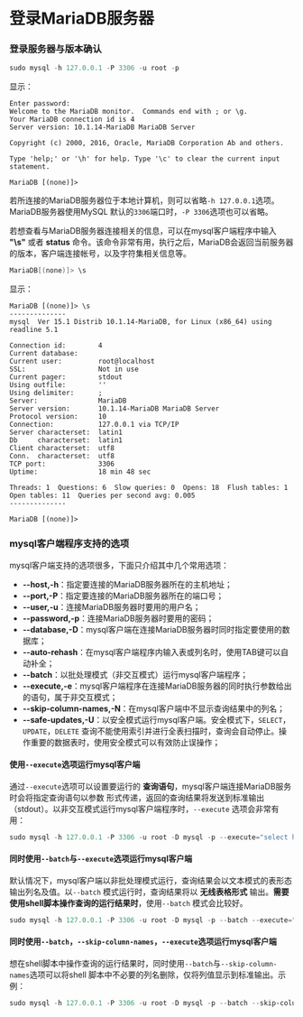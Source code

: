 登录MariaDB服务器
=========================================
### 登录服务器与版本确认
```powershell
sudo mysql -h 127.0.0.1 -P 3306 -u root -p
```
显示：
```
Enter password:
Welcome to the MariaDB monitor.  Commands end with ; or \g.
Your MariaDB connection id is 4
Server version: 10.1.14-MariaDB MariaDB Server

Copyright (c) 2000, 2016, Oracle, MariaDB Corporation Ab and others.

Type 'help;' or '\h' for help. Type '\c' to clear the current input statement.

MariaDB [(none)]>
```
若所连接的MariaDB服务器位于本地计算机，则可以省略`-h 127.0.0.1`选项。MariaDB服务器使用MySQL
默认的`3306`端口时，`-P 3306`选项也可以省略。

若想查看与MariaDB服务器连接相关的信息，可以在mysql客户端程序中输入 **"\s"** 或者 **status**
命令。该命令非常有用，执行之后，MariaDB会返回当前服务器的版本，客户端连接帐号，以及字符集相关信息等。
```powershell
MariaDB[(none)]> \s
```
显示：
```
MariaDB [(none)]> \s
--------------
mysql  Ver 15.1 Distrib 10.1.14-MariaDB, for Linux (x86_64) using readline 5.1

Connection id:        4
Current database:
Current user:         root@localhost
SSL:                  Not in use
Current pager:        stdout
Using outfile:        ''
Using delimiter:      ;
Server:               MariaDB
Server version:       10.1.14-MariaDB MariaDB Server
Protocol version:     10
Connection:           127.0.0.1 via TCP/IP
Server characterset:  latin1
Db     characterset:  latin1
Client characterset:  utf8
Conn.  characterset:  utf8
TCP port:             3306
Uptime:               18 min 48 sec

Threads: 1  Questions: 6  Slow queries: 0  Opens: 18  Flush tables: 1  Open tables: 11  Queries per second avg: 0.005
--------------

MariaDB [(none)]>
```

### mysql客户端程序支持的选项
mysql客户端支持的选项很多，下面只介绍其中几个常用选项：
+ **--host,-h**：指定要连接的MariaDB服务器所在的主机地址；
+ **--port,-P**：指定要连接的MariaDB服务器所在的端口号；
+ **--user,-u**：连接MariaDB服务器时要用的用户名；
+ **--password,-p**：连接MariaDB服务器时要用的密码；
+ **--database,-D**：mysql客户端在连接MariaDB服务器时同时指定要使用的数据库；
+ **--auto-rehash**：在mysql客户端程序内输入表或列名时，使用TAB键可以自动补全；
+ **--batch**：以批处理模式（非交互模式）运行mysql客户端程序；
+ **--execute,-e**：mysql客户端程序在连接MariaDB服务器的同时执行参数给出的语句，属于非交互模式；
+ **--skip-column-names,-N**：在mysql客户端中不显示查询结果中的列名；
+ **--safe-updates,-U**：以安全模式运行mysql客户端。安全模式下，`SELECT`，`UPDATE`，`DELETE`
查询不能使用索引并进行全表扫描时，查询会自动停止。操作重要的数据表时，使用安全模式可以有效防止误操作；
#### 使用`--execute`选项运行mysql客户端
通过`--execute`选项可以设置要运行的 **查询语句**，mysql客户端连接MariaDB服务时会将指定查询语句以参数
形式传递，返回的查询结果将发送到标准输出（stdout）。以非交互模式运行mysql客户端程序时，`--execute`
选项会非常有用：
```powershell
sudo mysql -h 127.0.0.1 -P 3306 -u root -D mysql -p --execute="select host,user,password from user";
```
#### 同时使用`--batch`与`--execute`选项运行mysql客户端
默认情况下，mysql客户端以非批处理模式运行，查询结果会以文本模式的表形态输出列名及值。以`--batch`
模式运行时，查询结果将以 **无线表格形式** 输出。**需要使用shell脚本操作查询的运行结果时**，使用`--batch`
模式会比较好。
```powershell
sudo mysql -h 127.0.0.1 -P 3306 -u root -D mysql -p --batch --execute="select host,user,password from user";
```
#### 同时使用`--batch`，`--skip-column-names`，`--execute`选项运行mysql客户端
想在shell脚本中操作查询的运行结果时，同时使用`--batch`与`--skip-column-names`选项可以将shell
脚本中不必要的列名删除，仅将列值显示到标准输出。示例：
```powershell
sudo mysql -h 127.0.0.1 -P 3306 -u root -D mysql -p --batch --skip-column-names --execute="select host,user,password from user";
```
